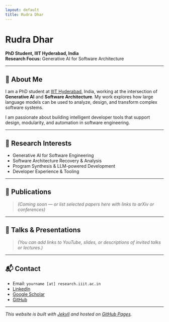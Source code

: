 ```yaml
---
layout: default
title: Rudra Dhar
---
```


# Rudra Dhar

**PhD Student, IIIT Hyderabad, India**  
**Research Focus:** Generative AI for Software Architecture

---

## 👋 About Me

I am a PhD student at [IIIT Hyderabad](https://www.iiit.ac.in/), India, working at the intersection of **Generative AI** and **Software Architecture**. My work explores how large language models can be used to analyze, design, and transform complex software systems.

I am passionate about building intelligent developer tools that support design, modularity, and automation in software engineering.

---

## 🧠 Research Interests

- Generative AI for Software Engineering
- Software Architecture Recovery & Analysis
- Program Synthesis & LLM-powered Development
- Developer Experience & Tooling

---

## 📝 Publications

> *(Coming soon — or list selected papers here with links to arXiv or conferences)*

---

## 💬 Talks & Presentations

> *(You can add links to YouTube, slides, or descriptions of invited talks or lectures.)*

---

## 📬 Contact

- Email: `yourname [at] research.iiit.ac.in`
- [LinkedIn](https://www.linkedin.com/in/your-profile)  
- [Google Scholar](https://scholar.google.com/citations?user=your_id)  
- [GitHub](https://github.com/yourusername)

---

*This website is built with [Jekyll](https://jekyllrb.com/) and hosted on [GitHub Pages](https://pages.github.com/).*
